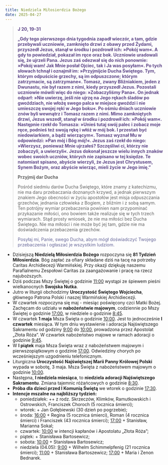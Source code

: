 ```yaml
---
title: Niedziela Miłosierdzia Bożego
date: 2025-04-27
---
```


> **<span style="color: #5D4587;">J 20, 19-31 </span>**
>
> **<span style="color: #5D4587;">„Gdy tego pierwszego dnia tygodnia zapadł wieczór, a tam, gdzie przebywali uczniowie, zamknięto drzwi z obawy przed Żydami, przyszedł Jezus, stanął w środku i pozdrowił ich: »Pokój wam«. A gdy to powiedział, pokazał im ręce oraz bok. Uczniowie uradowali się, że ujrzeli Pana. Jezus zaś odezwał się do nich ponownie: »Pokój wam! Jak Mnie posłał Ojciec, tak i Ja was posyłam«. Po tych słowach tchnął i oznajmił im: »Przyjmijcie Ducha Świętego. Tym, którym odpuścicie grzechy, są im odpuszczone; którym zatrzymacie, są zatrzymane«. Tomasz, zwany Bliźniakiem, jeden z Dwunastu, nie był razem z nimi, kiedy przyszedł Jezus. Pozostali uczniowie mówili więc do niego: »Zobaczyliśmy Pana«. On jednak odparł: »Nie uwierzę, jeśli nie ujrzę na Jego rękach śladów po gwoździach, nie włożę swego palca w miejsce gwoździ i nie umieszczę swojej ręki w Jego boku«. Po ośmiu dniach uczniowie znów byli wewnątrz i Tomasz razem z nimi. Mimo zamkniętych drzwi, Jezus wszedł, stanął w środku i pozdrowił ich: »Pokój wam«. Następnie rzekł do Tomasza: »Unieś tutaj swój palec i zobacz moje ręce, podnieś też swoją rękę i włóż w mój bok. I przestań być niedowiarkiem, a bądź wierzącym«. Tomasz wyznał Mu w odpowiedzi: »Pan mój i Bóg mój!«. Jezus zaś rzekł do niego: »Wierzysz, ponieważ Mnie ujrzałeś? Szczęśliwi ci, którzy nie zobaczyli, a uwierzyli«. Jezus dokonał jeszcze wielu innych znaków wobec swoich uczniów, których nie zapisano w tej księdze. Te natomiast spisano, abyście wierzyli, że Jezus jest Chrystusem, Synem Bożym, oraz abyście wierząc, mieli życie w Jego imię.”</span>**
>
>
>
> **Przyjmij dar Ducha**
>
> Pośród siedmiu darów Ducha Świętego, które znamy z katechizmu, nie ma daru przebaczania doznanych krzywd, a jednak pierwszym znakiem Jego obecności w życiu apostołów jest misja odpuszczania grzechów, jednania człowieka z Bogiem, z bliźnim i z sobą samym. Ten potrójny wymiar przebaczenia powinien nam przypominać przykazanie miłości, ono bowiem także realizuje się w tych trzech wymiarach. Stąd prosty wniosek, że nie ma miłości bez Ducha Świętego. Nie ma miłości i nie może być jej tam, gdzie nie ma doświadczenia przebaczenia grzechów.
>
> <span style="color: #666699;">Posyłaj mi, Panie, swego Ducha, abym mógł doświadczyć Twojego przebaczenia i ogłaszać je wszystkim ludziom.
> &nbsp;

- Dzisiejszą **Niedzielą Miłosierdzia Bożego** rozpoczyna się **81 Tydzień Miłosierdzia**. Bóg zapłać za ofiary składane dziś na tacę na potrzeby Caritas Archidiecezji Warmińskiej. Przy okazji dziękuję naszemu Parafialnemu Zespołowi Caritas za zaangażowanie i pracę na rzecz najuboższych.
- Dziś podczas Mszy Świętej o godzinie <u>11:00</u> wystąpi ze śpiewem pieśni wielkanocnych **Swojska Nutka**.
- Jutro w liturgii obchodzimy **Uroczystość Świętego Wojciecha**, głównego Patrona Polski i naszej Warmińskiej Archidiecezji.
- W czwartek rozpoczyna się maj - miesiąc poświęcony czci Matki Bożej. Zachęcam do udziału w **nabożeństwie majowym**, codziennie po Mszy Świętej o godzinie <u>17:00</u>, w niedziele o godzinie <u>8:45</u>.
- W czwartek **1 maja** Msza Święta o godzinie <u>10:00</u>. Jest to jednocześnie **I czwartek** miesiąca. W tym dniu wystawienie i adoracja Najświętszego Sakramentu od godziny <u>9:00</u> do <u>10:00</u>, prowadzona przez Apostolat „Złota Róża”. W czwartek nabożeństwo majowe w ramach adoracji o godzinie <u>9:45</u>.
- W **I piątek** maja Msza Święta wraz z nabożeństwem majowym i pierwszopiątkowym o godzinie <u>17:00</u>. Odwiedziny chorych po wcześniejszym uzgodnieniu telefonicznym.
- Liturgiczna **Uroczystość Najświętszej Marii Panny Królowej Polski** wypada w sobotę, 3 maja. Msza Święta z nabożeństwem majowym o godzinie <u>10:00</u>.
- Następna, **I niedziela miesiąca**, to **niedziela adoracji Najświętszego Sakramentu**. Zmiana tajemnic różańcowych o godzinie <u>8:30</u>.
- **Próba dla dzieci przed I Komunią Świętą** we wtorek o godzinie <u>17:30</u>.
- **Intencje mszalne na najbliższy tydzień:**
  - poniedziałek: ++ z rodz. Skrzeczów, Klimków, Ramutkowskich i Ostrowskich, Franciszek Choroch (5 rocznica śmierci);
  - wtorek: + Jan Gołębiewski (30 dzień po pogrzebie);
  - środa: <u>16:00</u> + Regina (5 rocznica śmierci), Roman (4 rocznica śmierci) i Franciszek (43 rocznica śmierci); <u>17:00</u> + Stanisław, Marianna Sokal;
  - czwartek: <u>10:00</u> w intencji kapłanów i Apostolatu „Złota Róża”;
  - piątek: + Stanisława Bartosewicz;
  - sobota: <u>10:00</u> + Stanisława Bartosewicz;
  - niedziela (04.05): <u>9:00</u> + Wilhelm Schimmelpfenig (21 rocznica śmierci); <u>11:00</u> + Stanisława Bartoszewicz; <u>17:00</u> + Maria i Zenon Bednarek.
